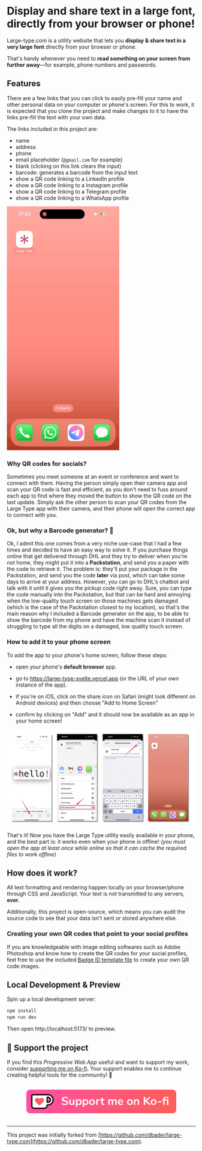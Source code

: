 # Display and share text in a large font, directly from your browser or phone!

Large-type.com is a utility website that lets you **display & share text in a very large font** directly from your browser or phone.

That's handy whenever you need to **read something on your screen from further away**—for example, phone numbers and passwords.


## Features
There are a few links that you can click to easily pre-fill your name and other personal data on your computer or phone's screen. For this to work, it is expected that you clone the project and make changes to it to have the links pre-fill the text with your own data.

The links included in this project are:
  - name
  - address
  - phone
  - email placeholder (`@gmail.com` for example)
  - blank (clicking on this link clears the input)
  - barcode: generates a barcode from the input text
  - show a QR code linking to a LinkedIn profile
  - show a QR code linking to a Instagram profile
  - show a QR code linking to a Telegram profile
  - show a QR code linking to a WhatsApp profile

![Large Type Demo](demo/demo.gif)

### Why QR codes for socials?
Sometimes you meet someone at an event or conference and want to connect with them. Having the person simply open their camera app and scan your QR code is fast and efficient, as you don't need to fuss around each app to find where they moved the button to show the QR code on the last update. Simply ask the other person to scan your QR codes from the Large Type app with their camera, and their phone will open the correct app to connect with you.


### Ok, but why a Barcode generator? 🤔
Ok, I admit this one comes from a very niche use-case that I had a few times and decided to have an easy way to solve it. If you purchase things online that get delivered through DHL and they try to deliver when you're not home, they might put it into a **Packstation**, and send you a paper with the code to retrieve it. The problem is: they'll put your package in the Packstation, and send you the code **later** via post, which can take some days to arrive at your address. However, you can go to DHL's chatbot and talk with it until it gives you the pickup code right away. Sure, you can type the code manually into the Packstation, but that can be hard and annoying when the low-quality touch screen on those machines gets damaged (which is the case of the Packstation closest to my location), so that's the main reason why I included a Barcode generator on the app, to be able to show the barcode from my phone and have the machine scan it instead of struggling to type all the digits on a damaged, low quality touch screen.


### How to add it to your phone screen
To add the app to your phone's home screen, follow these steps:

 - open your phone's **default browser** app.

 - go to https://large-type-svelte.vercel.app (or the URL of your own instance of the app).

 - if you're on iOS, click on the share icon on Safari (might look different on Android devices) and then choose "Add to Home Screen"

 - confirm by clicking on "Add" and it should now be available as an app in your home screen!

![Add it to your phone's home screen](demo/add_to_home.png)

That's it! Now you have the Large Type utility easily available in your phone, and the best part is: it works even when your phone is offline! _(you must open the app at least once while online so that it can cache the required files to work offline)_


## How does it work?
All text formatting and rendering happen locally on your browser/phone through CSS and JavaScript. Your text is not transmitted to any servers, **ever**.

Additionally, this project is open-source, which means you can audit the source code to see that your data isn't sent or stored anywhere else.


### Creating your own QR codes that point to your social profiles
If you are knowledgeable with image editing softwares such as Adobe Photoshop and know how to create the QR codes for your social profiles, feel free to use the included [Badge ID template file](misc/Badge_Template.psd) to create your own QR code images.


## Local Development & Preview
Spin up a local development server:

```bash
npm install
npm run dev
```

Then open http://localhost:5173/ to preview.


## 💖 Support the project
If you find this _Progressive Web App_ useful and want to support my work, consider [supporting me on Ko-fi](https://ko-fi.com/lily_neinhorn). Your support enables me to continue creating helpful tools for the community! 💖

<br />

<div align="center">
    <a href="https://ko-fi.com/lily_neinhorn" target="_blank">
        <img src="https://raw.githubusercontent.com/lily-gh/lily-gh/refs/heads/main/img/kofi_button_red_nobg.png" alt="Support me on Ko-fi" width="400">
    </a>
</div>

<br />

---

This project was initially forked from [https://github.com/dbader/large-type.com](https://github.com/dbader/large-type.com).